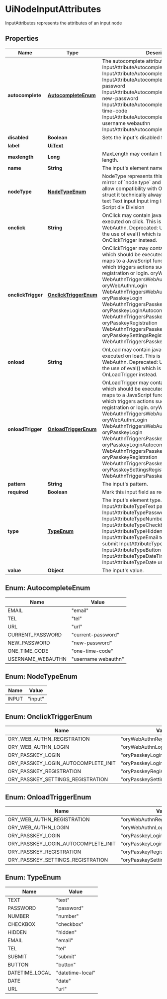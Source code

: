 

# UiNodeInputAttributes

InputAttributes represents the attributes of an input node

## Properties

| Name | Type | Description | Notes |
|------------ | ------------- | ------------- | -------------|
|**autocomplete** | [**AutocompleteEnum**](#AutocompleteEnum) | The autocomplete attribute for the input. email InputAttributeAutocompleteEmail tel InputAttributeAutocompleteTel url InputAttributeAutocompleteUrl current-password InputAttributeAutocompleteCurrentPassword new-password InputAttributeAutocompleteNewPassword one-time-code InputAttributeAutocompleteOneTimeCode username webauthn InputAttributeAutocompleteUsernameWebauthn |  [optional] |
|**disabled** | **Boolean** | Sets the input&#39;s disabled field to true or false. |  |
|**label** | [**UiText**](UiText.md) |  |  [optional] |
|**maxlength** | **Long** | MaxLength may contain the input&#39;s maximum length. |  [optional] |
|**name** | **String** | The input&#39;s element name. |  |
|**nodeType** | [**NodeTypeEnum**](#NodeTypeEnum) | NodeType represents this node&#39;s types. It is a mirror of &#x60;node.type&#x60; and is primarily used to allow compatibility with OpenAPI 3.0.  In this struct it technically always is \&quot;input\&quot;. text Text input Input img Image a Anchor script Script div Division |  |
|**onclick** | **String** | OnClick may contain javascript which should be executed on click. This is primarily used for WebAuthn.  Deprecated: Using OnClick requires the use of eval() which is a security risk. Use OnClickTrigger instead. |  [optional] |
|**onclickTrigger** | [**OnclickTriggerEnum**](#OnclickTriggerEnum) | OnClickTrigger may contain a WebAuthn trigger which should be executed on click.  The trigger maps to a JavaScript function provided by Ory, which triggers actions such as PassKey registration or login. oryWebAuthnRegistration WebAuthnTriggersWebAuthnRegistration oryWebAuthnLogin WebAuthnTriggersWebAuthnLogin oryPasskeyLogin WebAuthnTriggersPasskeyLogin oryPasskeyLoginAutocompleteInit WebAuthnTriggersPasskeyLoginAutocompleteInit oryPasskeyRegistration WebAuthnTriggersPasskeyRegistration oryPasskeySettingsRegistration WebAuthnTriggersPasskeySettingsRegistration |  [optional] |
|**onload** | **String** | OnLoad may contain javascript which should be executed on load. This is primarily used for WebAuthn.  Deprecated: Using OnLoad requires the use of eval() which is a security risk. Use OnLoadTrigger instead. |  [optional] |
|**onloadTrigger** | [**OnloadTriggerEnum**](#OnloadTriggerEnum) | OnLoadTrigger may contain a WebAuthn trigger which should be executed on load.  The trigger maps to a JavaScript function provided by Ory, which triggers actions such as PassKey registration or login. oryWebAuthnRegistration WebAuthnTriggersWebAuthnRegistration oryWebAuthnLogin WebAuthnTriggersWebAuthnLogin oryPasskeyLogin WebAuthnTriggersPasskeyLogin oryPasskeyLoginAutocompleteInit WebAuthnTriggersPasskeyLoginAutocompleteInit oryPasskeyRegistration WebAuthnTriggersPasskeyRegistration oryPasskeySettingsRegistration WebAuthnTriggersPasskeySettingsRegistration |  [optional] |
|**pattern** | **String** | The input&#39;s pattern. |  [optional] |
|**required** | **Boolean** | Mark this input field as required. |  [optional] |
|**type** | [**TypeEnum**](#TypeEnum) | The input&#39;s element type. text InputAttributeTypeText password InputAttributeTypePassword number InputAttributeTypeNumber checkbox InputAttributeTypeCheckbox hidden InputAttributeTypeHidden email InputAttributeTypeEmail tel InputAttributeTypeTel submit InputAttributeTypeSubmit button InputAttributeTypeButton datetime-local InputAttributeTypeDateTimeLocal date InputAttributeTypeDate url InputAttributeTypeURI |  |
|**value** | **Object** | The input&#39;s value. |  [optional] |



## Enum: AutocompleteEnum

| Name | Value |
|---- | -----|
| EMAIL | &quot;email&quot; |
| TEL | &quot;tel&quot; |
| URL | &quot;url&quot; |
| CURRENT_PASSWORD | &quot;current-password&quot; |
| NEW_PASSWORD | &quot;new-password&quot; |
| ONE_TIME_CODE | &quot;one-time-code&quot; |
| USERNAME_WEBAUTHN | &quot;username webauthn&quot; |



## Enum: NodeTypeEnum

| Name | Value |
|---- | -----|
| INPUT | &quot;input&quot; |



## Enum: OnclickTriggerEnum

| Name | Value |
|---- | -----|
| ORY_WEB_AUTHN_REGISTRATION | &quot;oryWebAuthnRegistration&quot; |
| ORY_WEB_AUTHN_LOGIN | &quot;oryWebAuthnLogin&quot; |
| ORY_PASSKEY_LOGIN | &quot;oryPasskeyLogin&quot; |
| ORY_PASSKEY_LOGIN_AUTOCOMPLETE_INIT | &quot;oryPasskeyLoginAutocompleteInit&quot; |
| ORY_PASSKEY_REGISTRATION | &quot;oryPasskeyRegistration&quot; |
| ORY_PASSKEY_SETTINGS_REGISTRATION | &quot;oryPasskeySettingsRegistration&quot; |



## Enum: OnloadTriggerEnum

| Name | Value |
|---- | -----|
| ORY_WEB_AUTHN_REGISTRATION | &quot;oryWebAuthnRegistration&quot; |
| ORY_WEB_AUTHN_LOGIN | &quot;oryWebAuthnLogin&quot; |
| ORY_PASSKEY_LOGIN | &quot;oryPasskeyLogin&quot; |
| ORY_PASSKEY_LOGIN_AUTOCOMPLETE_INIT | &quot;oryPasskeyLoginAutocompleteInit&quot; |
| ORY_PASSKEY_REGISTRATION | &quot;oryPasskeyRegistration&quot; |
| ORY_PASSKEY_SETTINGS_REGISTRATION | &quot;oryPasskeySettingsRegistration&quot; |



## Enum: TypeEnum

| Name | Value |
|---- | -----|
| TEXT | &quot;text&quot; |
| PASSWORD | &quot;password&quot; |
| NUMBER | &quot;number&quot; |
| CHECKBOX | &quot;checkbox&quot; |
| HIDDEN | &quot;hidden&quot; |
| EMAIL | &quot;email&quot; |
| TEL | &quot;tel&quot; |
| SUBMIT | &quot;submit&quot; |
| BUTTON | &quot;button&quot; |
| DATETIME_LOCAL | &quot;datetime-local&quot; |
| DATE | &quot;date&quot; |
| URL | &quot;url&quot; |




